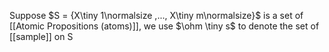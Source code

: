 Suppose $S = {X\tiny 1\normalsize ,..., X\tiny m\normalsize}$ is a set of [[Atomic Propositions (atoms)]], we use $\ohm \tiny s$ to denote the set of [[sample]] on S
>	
